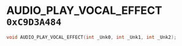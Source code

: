# AUDIO_PLAY_VOCAL_EFFECT `0xC9D3A484`

```cpp
void AUDIO_PLAY_VOCAL_EFFECT(int _Unk0, int _Unk1, int _Unk2);
```